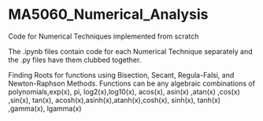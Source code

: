 # MA5060_Numerical_Analysis

Code for Numerical Techniques implemented from scratch

The .ipynb files contain code for each Numerical Technique separately and the .py files have them clubbed together.

Finding Roots for functions using Bisection, Secant, Regula-Falsi, and Newton-Raphson Methods. 
Functions can be any algebraic combinations of polynomials,exp(x), pi, log2(x),log10(x), acos(x),	asin(x) ,atan(x) ,cos(x) ,sin(x), tan(x), acosh(x),asinh(x),atanh(x),cosh(x), sinh(x), tanh(x) ,gamma(x), lgamma(x)
